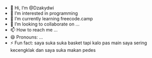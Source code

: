 - 👋 Hi, I’m @Dzakydwi
- 👀 I’m interested in programming
- 🌱 I’m currently learning freecode.camp
- 💞️ I’m looking to collaborate on ...
- 📫 How to reach me ...
- 😄 Pronouns: ...
- ⚡ Fun fact: saya suka suka basket tapi kalo pas main saya sering kecengklak dan saya suka makan pedes 

<!---
Dzakydwi/Dzakydwi is a ✨ special ✨ repository because its `README.md` (this file) appears on your GitHub profile.
You can click the Preview link to take a look at your changes.
--->
